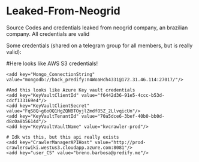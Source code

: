 # Leaked-From-Neogrid
Source Codes and credentials leaked from neogrid company, an brazilian company. All credentials are valid

Some credentials (shared on a telegram group for all members, but is really valid):

<connectionStrings>
    <add name="DefaultConnection" connectionString="Server=sql-predify-prd-001.database.windows.net,1433;Database=sqldb-multiverso-prd;User Id=back_app_predify;Password=pdT4DB8yFtbS79yjNv!tm;" providerName="System.Data.SqlClient"/>
  </connectionStrings>
  <appSettings>
    <add key="isHomologacao" value="false"/>
    <add key="PagSeguroWSEmail" value="financeiro@predify.me"/>
    <add key="PagSeguroBasicoCodigo" value="9A65AFA56969EE7994206F9692C2DED1"/>
    <add key="PagSeguroBasicoReferencia" value="REFPREMIUM2018"/>
    <add key="PagSeguroBasicoPlanoItem" value="36"/>
    <add key="PagSeguroVisaCodigo" value="17A48F06A8A8C79EE4CD7F8845795B62"/>
    <add key="PagSeguroVisaReferencia" value="REFVISA2018"/>
    <add key="PagSeguroVisaPlanoItem" value="45"/>
    <add key="PagSeguroVisaCupom" value="168"/>
    <add key="PagSeguroWSURL" value="https://ws.pagseguro.uol.com.br"/>
    <add key="PagSeguroWSToken" value="5BA7FD8DB277462DB2AF9BFE95DA97F9"/>
    <add key="PagSeguroVendedor" value="contato@predify.me"/>
    <add key="idEmpresaBase" value="688"/>
    <add key="DEBUG_Caminho_PredifyTasks" value="D:\Softwares\Predify\Predify_Back\Predify.Server.Tasks\PredifyTasks\bin\Debug\PredifyTasks.exe"/>
    <add key="Caminho_PredifyTasks" value="C:\Predify\PredifyTasks\PredifyTasks.exe"/>
    <add key="fromEmail" value="noreply@predify.me"/>
    <add key="fromEmailPassword" value="Luc60825"/>
    <add key="emailSMTPServer" value="smtp.office365.com"/>
    <add key="emailSMTPPort" value="587"/>
    <add key="emailServerEnableSSL" value="true"/>
    <add key="dataScienceAPI_URl" value="https://dataanalyticsapi.azurewebsites.net/"/>
    <add key="searchAPI_URL" value="http://searachapi.azurewebsites.net/"/>
    <add key="abcCurveUrl" value="http://dataanalyticsapi.azurewebsites.net/abc-curve"/>
    <add key="predimonitorAPI_URL" value="https://predimonitor-api.predify.me/"/>
    <add key="sparkMasterIP" value="172.31.15.48"/>
    <add key="sparkMasterPort" value="6066"/>
    <add key="sparkIP" value="172.31.15.48"/>
    <add key="sparkPort" value="6066"/>
    <add key="sparkFilePath" value="/python/producao/"/>
    <add key="scyllaIP" value="18.237.139.74"/>
    <add key="scyllaPort" value="9042"/>
    <add key="scyllaKeyspace" value="predify_prod"/>
    <add key="scyllaUser" value="back_predify"/>
    <add key="scyllaPass" value="beS+vlpret4izeSlBrIyatohLxosPA"/>
    <add key="isProd" value="true"/>
    <add key="movidaKeyspace" value="predify_rent"/>
    <add key="url_bradesco" value="https://proxy.api.prebanco.com.br/"/>
    <add key="bradesco_id" value="9b0a5389-3dd6-4304-84e5-8d81a69e66c9"/>
    <add key="bradesco_secret" value="2e9fa7ca-04c5-4e24-8b20-d4d7c654aca6"/>
    <add key="bradesco_certificate_path" value="D:\Certificados\client_certificate.p12"/>
    <add key="sebraeSecret" value="34f9d9f7.1216b0b239699c8935cfd73b71b792dec408b75601dddddee4772f31252d4f36"/>
    <add key="sebraeWebhookToken" value="tr6crl1tub3barowrayEclkespov5biTHecradice7refro29r"/>
    <add key="url_datainsght" value="http://20.150.210.184:8082"/>
    <add key="aws_ibm_user" value="AKIA4JVP5RZX3OEVI6GY"/>
    <add key="aws_ibm_key" value="cuvkQIqNz0pZo1Q7HMY78mJoorMUQwGunFxRhY0K"/>
    <add key="elasticSearchIP" value="172.31.14.152:8085"/>
    <add key="environment" value="producao"/>
    #Here looks like AWS S3 credentials!
    <add key="petrobahia_s3_user" value="AKIA4JVP5RZXSLGEQJG7"/>
    <add key="petrobahia_s3_key" value="41PEjENw6I6/M/riJRVlErFZcfv/bcxV9sZ5DFGi"/>
    <add key="petrobahia_s3_bucket" value="petrobahia-imagens"/>
    <add key="pathMonitoringTagFile" value="C:\TempImportacaoTags"/>
    <add key="monitoringTagFileBucketS3" value="s3-predify-importacao-tag-prd"/>
    <add key="predify_s3_user" value="AKIA4JVP5RZX6CX6VZ7N"/>
    <add key="predify_s3_secret" value="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"/>

    <add key="Mongo_ConnectionString" value="mongodb://back_predify:n4WoaHch4331@172.31.46.114:27017/"/>

    #And this looks like Azure Key vault credentials
    <add key="KeyVaultClientId" value="f6442d36-91e5-4ccc-b53d-cdcf133169e4"/>
    <add key="KeyVaultClientSecret" value="FqS8Q~g6oOQ1HgZQNBTOyjlZmdfO5Z_2LlvqicUn"/>
    <add key="KeyVaultTenantId" value="70a5dce6-3bef-40b0-bb0d-d8c0a8b5614d"/>
    <add key="KeyVaultVaultName" value="kvcrawler-prod"/>

    # Idk wts this, but this api really exists
    <add key="CrawlerManagerAPIHost" value="http://prod-crawlerswiki.westus3.cloudapp.azure.com:8081"/>
    <add key="user_CS" value="breno.barbosa@predify.me"/>
